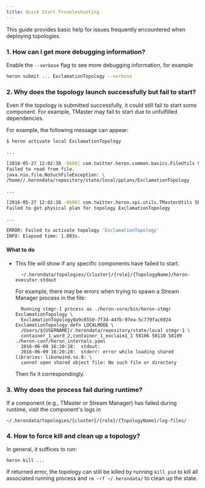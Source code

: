 ```yaml
---
title: Quick Start Troubleshooting 
---
```


This guide provides basic help for issues frequently encountered when deploying topologies.

### 1. How can I get more debugging information?

Enable the `--verbose` flag to see more debugging information, for example

```bash
heron submit ... ExclamationTopology --verbose        
```

### 2. Why does the topology launch successfully but fail to start?

Even if the topology is submitted successfully, it could still fail to
start some component. For example, TMaster may fail to start due to unfulfilled
dependencies. 

For example, the following message can appear:

```bash
$ heron activate local ExclamationTopology

...

[2016-05-27 12:02:38 -0600] com.twitter.heron.common.basics.FileUtils SEVERE: \
Failed to read from file.
java.nio.file.NoSuchFileException: \
/home//.herondata/repository/state/local/pplans/ExclamationTopology

...

[2016-05-27 12:02:38 -0600] com.twitter.heron.spi.utils.TMasterUtils SEVERE: \
Failed to get physical plan for topology ExclamationTopology

... 

ERROR: Failed to activate topology 'ExclamationTopology'
INFO: Elapsed time: 1.883s.
```

#### What to do

* This file will show if any specific components have failed to start.

        ~/.herondata/topologies/{cluster}/{role}/{TopologyName}/heron-executor.stdout

    For example, there may be errors when trying to spawn a Stream Manager process in the file:
    
        Running stmgr-1 process as ./heron-core/bin/heron-stmgr ExclamationTopology \
        ExclamationTopology0a9c6550-7f3d-44fb-97ea-5c779fac6924 ExclamationTopology.defn LOCALMODE \
        /Users/${USERNAME}/.herondata/repository/state/local stmgr-1 \
        container_1_word_2,container_1_exclaim1_1 58106 58110 58109 ./heron-conf/heron_internals.yaml
        2016-06-09 16:20:28:  stdout: 
        2016-06-09 16:20:28:  stderr: error while loading shared libraries: libunwind.so.8: \
        cannot open shared object file: No such file or directory

    Then fix it correspondingly.
    
### 3. Why does the process fail during runtime? 

If a component (e.g., TMaster or Stream Manager) has failed during runtime, visit the component's logs in
    
    ~/.herondata/topologies/{cluster}/{role}/{TopologyName}/log-files/

### 4. How to force kill and clean up a topology?

In general, it suffices to run:
        
    heron kill ...

If returned error, the topology can still be killed by running 
    `kill pid` to kill all associated running process and `rm -rf ~/.herondata/` 
    to clean up the state.
